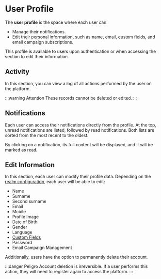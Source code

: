 # User Profile

The **user profile** is the space where each user can:

- Manage their notifications.
- Edit their personal information, such as name, email, custom fields, and email campaign subscriptions.

This profile is available to users upon authentication or when accessing the section to edit their information.

## Activity

In this section, you can view a log of all actions performed by the user on the platform.

:::warning Attention
These records cannot be deleted or edited.
:::

## Notifications

Each user can access their notifications directly from the profile. At the top, unread notifications are listed, followed by read notifications. Both lists are sorted from the most recent to the oldest.

By clicking on a notification, its full content will be displayed, and it will be marked as read.

## Edit Information

In this section, each user can modify their profile data. Depending on the [realm configuration](/en/platform/customers/settings.html), each user will be able to edit:

- Name
- Surname
- Second surname
- Email
- Mobile
- Profile Image
- Date of Birth
- Gender
- Language
- [Custom Fields](/en/platform/customers/settings.html#custom-fields)
- Password
- Email Campaign Management

Additionally, users have the option to permanently delete their account.

:::danger Peligro
Account deletion is irreversible. If a user performs this action, they will need to register again to access the platform.
:::